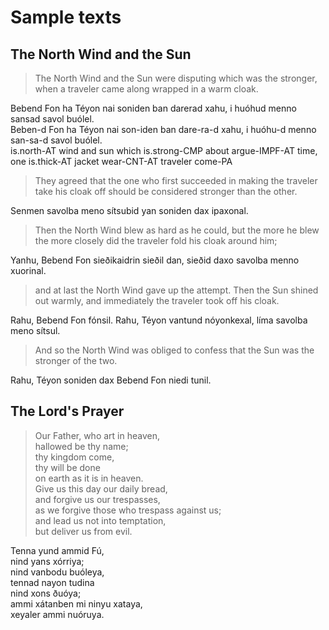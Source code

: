 # Sample texts

## The North Wind and the Sun

> The North Wind and the Sun were disputing which was the stronger, when a traveler came along wrapped in a warm cloak.

Bebend Fon ha Téyon nai soniden ban darerad xahu, i huóhud menno sansad savol buólel.\
Beben-d Fon ha Téyon nai son-iden ban dare-ra-d xahu, i huóhu-d menno san-sa-d savol buólel.\
is.north-AT wind and sun which is.strong-CMP about argue-IMPF-AT time, one is.thick-AT jacket wear-CNT-AT traveler come-PA

> They agreed that the one who first succeeded in making the traveler take his cloak off should be considered stronger than the other.

Senmen savolba meno sítsubid yan soniden dax ipaxonal.

> Then the North Wind blew as hard as he could, but the more he blew the more closely did the traveler fold his cloak around him;

Yanhu, Bebend Fon sieðikaidrin sieðil dan, sieðid daxo savolba menno xuorinal.

> and at last the North Wind gave up the attempt. Then the Sun shined out warmly, and immediately the traveler took off his cloak.

Rahu, Bebend Fon fónsil. Rahu, Téyon vantund nóyonkexal, líma savolba meno sítsul.

> And so the North Wind was obliged to confess that the Sun was the stronger of the two.

Rahu, Téyon soniden dax Bebend Fon niedi tunil.

## The Lord's Prayer

> Our Father, who art in heaven,\
> hallowed be thy name;\
> thy kingdom come,\
> thy will be done\
> on earth as it is in heaven.\
> Give us this day our daily bread,\
> and forgive us our trespasses,\
> as we forgive those who trespass against us;\
> and lead us not into temptation,\
> but deliver us from evil.

Tenna yund ammid Fú,\
nind yans xórriya;\
nind vanbodu buóleya,\
tennad nayon tudina\
nind xons ðuóya;\
ammi xátanben mi ninyu xataya,\
xeyaler ammi nuóruya.
